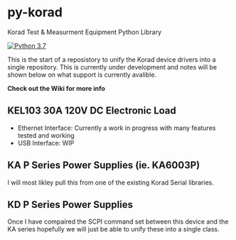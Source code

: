 # py-korad
Korad Test & Measurment Equipment Python Library

[![Python 3.7](https://img.shields.io/badge/python-3.7-blue.svg)](https://www.python.org/downloads/release/python-370/)

This is the start of a reposistory to unify the Korad device drivers into a single repository. This is currently under development and notes will be shown below on what support is currently avalible.

**Check out the Wiki for more info**

## KEL103 30A 120V DC Electronic Load
- Ethernet Interface: Currently a work in progress with many features tested and working
- USB Interface: WIP

## KA P Series Power Supplies (ie. KA6003P)
I will most likley pull this from one of the existing Korad Serial libraries.

## KD P Series Power Supplies
Once I have compaired the SCPI command set between this device and the KA series hopefully we will just be able to unify these into a single class. 
